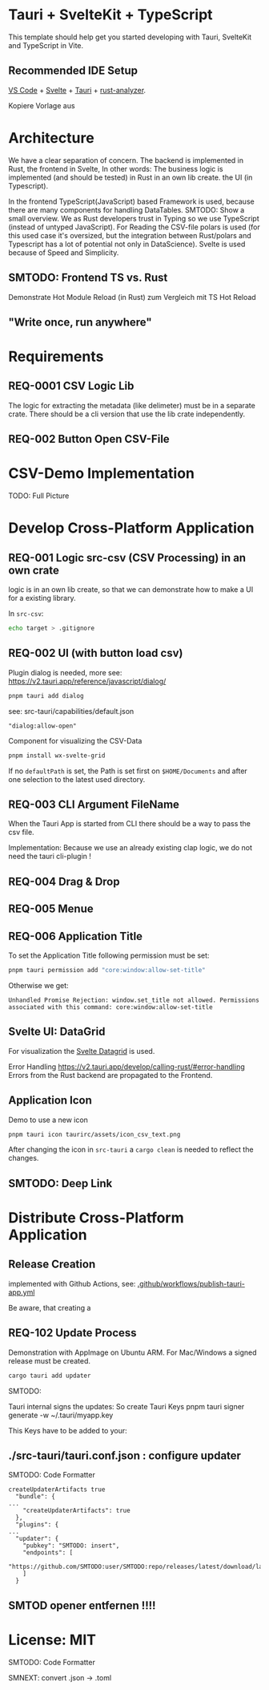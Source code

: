 # Tauri + SvelteKit + TypeScript

This template should help get you started developing with Tauri, SvelteKit and TypeScript in Vite.

## Recommended IDE Setup

[VS Code](https://code.visualstudio.com/) + [Svelte](https://marketplace.visualstudio.com/items?itemName=svelte.svelte-vscode) + [Tauri](https://marketplace.visualstudio.com/items?itemName=tauri-apps.tauri-vscode) + [rust-analyzer](https://marketplace.visualstudio.com/items?itemName=rust-lang.rust-analyzer).


Kopiere Vorlage aus


# Architecture

We have a clear separation of concern.
The backend is implemented in Rust, the frontend in Svelte,
In other words: The business logic is implemented (and should be tested) in Rust in an own lib create.
the UI (in Typescript).

In the frontend TypeScript(JavaScript) based Framework is used, because there are many components for handling DataTables.
SMTODO: Show a small overview.
We as Rust developers trust in Typing so we use TypeScript (instead of untyped JavaScript).
For Reading the CSV-file polars is used (for this used case it's oversized, but the integration between Rust/polars and Typescript has a lot of potential not only in DataScience).
Svelte is used because of Speed and Simplicity.

## SMTODO: Frontend TS vs. Rust
Demonstrate Hot Module Reload (in Rust) zum Vergleich mit TS
Hot Reload

## "Write once, run anywhere"

# Requirements

## REQ-0001 CSV Logic Lib

The logic for extracting the metadata (like delimeter) must be in a separate crate.
There should be a cli version that use the lib crate independently.

## REQ-002 Button Open CSV-File

# CSV-Demo Implementation

TODO: Full Picture

# Develop Cross-Platform Application

## REQ-001 Logic src-csv (CSV Processing) in an own crate

logic is in an own lib create, so that we can demonstrate
how to make a UI for a existing library.

In `src-csv`:

```sh
echo target > .gitignore
```

## REQ-002 UI (with button load csv)

Plugin dialog is needed, more see:
https://v2.tauri.app/reference/javascript/dialog/

```sh
pnpm tauri add dialog
```

see: src-tauri/capabilities/default.json

    "dialog:allow-open"

Component for visualizing the CSV-Data

```sh
pnpm install wx-svelte-grid
```

If no `defaultPath` is set, the Path is set first on `$HOME/Documents` and after one selection to the latest used directory.

## REQ-003 CLI Argument FileName

When the Tauri App is started from CLI there should be a way to pass the csv file.

Implementation:
Because we use an already existing clap logic, we do not need the tauri cli-plugin !

## REQ-004 Drag & Drop

## REQ-005 Menue

## REQ-006 Application Title

To set the Application Title following permission must be set:

```sh
pnpm tauri permission add "core:window:allow-set-title"
```

Otherwise we get:

```
Unhandled Promise Rejection: window.set_title not allowed. Permissions associated with this command: core:window:allow-set-title
```

## Svelte UI: DataGrid

For visualization the [Svelte Datagrid](https://svar.dev/svelte/datagrid/) is used.

Error Handling 
https://v2.tauri.app/develop/calling-rust/#error-handling
Errors from the Rust backend are propagated to the Frontend.

## Application Icon

Demo to use a new icon 

```sh
pnpm tauri icon taurirc/assets/icon_csv_text.png
```

After changing the icon in `src-tauri` a `cargo clean` is needed to reflect the changes.

## SMTODO: Deep Link

# Distribute Cross-Platform Application

## Release Creation

implemented with Github Actions, see: [.github/workflows/publish-tauri-app.yml](.github/workflows/publish-tauri-app.yml)

Be aware, that creating a 

## REQ-102 Update Process

Demonstration with AppImage on Ubuntu ARM.
For Mac/Windows a signed release must be created.

```sh
cargo tauri add updater
```

SMTODO:

Tauri internal signs the updates:
So create Tauri Keys
pnpm tauri signer generate -w ~/.tauri/myapp.key

This Keys have to be added to your:

## ./src-tauri/tauri.conf.json : configure updater
SMTODO: Code Formatter

```
createUpdaterArtifacts true
  "bundle": {
...  
    "createUpdaterArtifacts": true
  },
  "plugins": {
...
  "updater": {
    "pubkey": "SMTODO: insert",
    "endpoints": [
        "https://github.com/SMTODO:user/SMTODO:repo/releases/latest/download/latest.json"
    ]
  }
```

## SMTOD opener entfernen !!!!

# License: MIT

SMTODO: Code Formatter

SMNEXT: convert .json -> .toml
